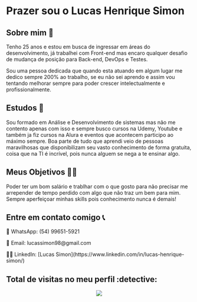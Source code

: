 <h1> Prazer sou o Lucas Henrique Simon</h1>

<h2> Sobre mim 👀 </h2>
<p>
  Tenho 25 anos e estou em busca de ingressar em áreas do desenvolvimento, já trabalhei com Front-end mas encaro qualquer desafio de mudança de posição para Back-end, DevOps e Testes.
</p>
<p>
  Sou uma pessoa dedicada que quando esta atuando em algum lugar me dedico sempre 200% ao trabalho, se eu não sei aprendo e assim vou tentando melhorar sempre para poder crescer intelectualmente e profissionalmente.
</p>

<h2> Estudos 🌱</h2>
<p>
  Sou formado em Análise e Desenvolvimento de sistemas mas não me contento apenas com isso e sempre busco cursos na Udemy, Youtube e também ja fiz cursos na Alura e eventos que acontecem participo ao máximo sempre. Boa parte de tudo que aprendi veio de pessoas maravilhosas que disponibilizam seu vasto conhecimento de forma gratuita, coisa que na TI é incrível, pois nunca alguem se nega a te ensinar algo.  
</p>


<h2> Meus Objetivos 👨‍💻</h2>
<p>
  Poder ter um bom salário e trablhar com o que gosto para não precisar me arrepender de tempo perdido com algo que não traz um bem para mim. Sempre aperfeiçoar minhas skills pois conhecimento nunca é demais!
</p>


<h2> Entre em contato comigo 📞</h2>
<p>
  📲 WhatsApp: (54) 99651-5921
</p>
<p>
  📧 Email: lucassimon98@gmail.com
</p>
<p>
  🙋‍♂️ LinkedIn: [Lucas Simon](https://www.linkedin.com/in/lucas-henrique-simon/)
</p>

<p align="center"> 

 <h2> Total de visitas no meu perfil :detective: </h2>
 <p align="center"> 
   <img alingn="center" src="https://profile-counter.glitch.me/lucassimon98/count.svg"/>
 </p>

</p>
